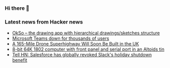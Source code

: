 ### Hi there 👋

<!--
**arashid-sh/arashid-sh** is a ✨ _special_ ✨ repository because its `README.md` (this file) appears on your GitHub profile.

Here are some ideas to get you started:

- 🔭 I’m currently working on ...
- 🌱 I’m currently learning ...
- 👯 I’m looking to collaborate on ...
- 🤔 I’m looking for help with ...
- 💬 Ask me about ...
- 📫 How to reach me: ...
- 😄 Pronouns: ...
- ⚡ Fun fact: ...
-->

### Latest news from Hacker news
<!-- BLOG-POST-LIST:START -->
- [OkSo – the drawing app with hierarchical drawings/sketches structure](https://okso.app/)
- [Microsoft Teams down for thousands of users](https://www.reuters.com/article/microsoft-outages-idCAKBN2OW03G)
- [A 165-Mile Drone Superhighway Will Soon Be Built in the UK](https://singularityhub.com/2022/07/20/a-165-mile-drone-superhighway-will-soon-be-built-in-the-uk/)
- [8-bit 64K 1802 computer with front panel and serial port in an Altoids tin](http://www.sunrise-ev.com/1802.htm)
- [Tell HN: Salesforce has globally revoked Slack&#39;s holiday shutdown benefit](https://news.ycombinator.com/item?id=32174596)
<!-- BLOG-POST-LIST:END -->
